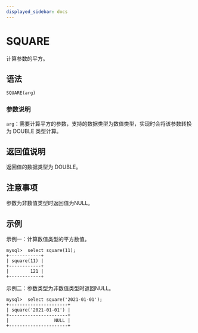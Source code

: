 ```yaml
---
displayed_sidebar: docs
---
```


# SQUARE



计算参数的平方。

## 语法

```sql
SQUARE(arg)
```

### 参数说明

`arg`：需要计算平方的参数，支持的数据类型为数值类型，实现时会将该参数转换为 DOUBLE 类型计算。

## 返回值说明

返回值的数据类型为 DOUBLE。

## 注意事项

参数为非数值类型时返回值为NULL。

## 示例

示例一：计算数值类型的平方数值。

```Plain Text
mysql>  select square(11);
+------------+
| square(11) |
+------------+
|        121 |
+------------+
```

示例二：参数类型为非数值类型时返回NULL。

```Plain Text
mysql>  select square('2021-01-01');
+----------------------+
| square('2021-01-01') |
+----------------------+
|                 NULL |
+----------------------+
```